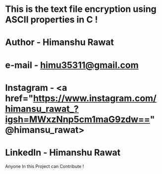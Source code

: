 # This is the text file encryption using ASCII properties in C !
# Author - Himanshu Rawat
# e-mail - himu35311@gmail.com
# Instagram - <a href="https://www.instagram.com/himansu_rawat_?igsh=MWxzNnp5cm1maG9zdw==" @himansu_rawat>
# LinkedIn - Himanshu Rawat
Anyone In this Project can Contribute !
